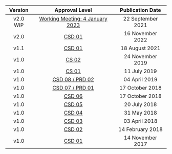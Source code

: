 | **Version** | **Approval Level** | **Publication Date** |
|:---:|:---:|:---:|
| v2.0 WIP | <a rel="noopener noreferrer" target="_blank" href="https://github.com/oasis-tcs/openc2-oc2ls/tree/working/">Working Meeting: 4 January 2023</a> | 22 September 2021 |
| v2.0 | <a rel="noopener noreferrer" target="_blank" href="https://docs.oasis-open.org/openc2/oc2ls/v2.0/csd01/oc2ls-v2.0-csd01.html">CSD 01</a> | 16 November 2022 |
| v1.1 | <a rel="noopener noreferrer" target="_blank" href="https://docs.oasis-open.org/openc2/oc2ls/v1.1/csd01/oc2ls-v1.1-csd01.html" >CSD 01</a>  | 18 August 2021 |
| v1.0 | <a rel="noopener noreferrer" target="_blank" href="https://docs.oasis-open.org/openc2/oc2ls/v1.0/cs02/oc2ls-v1.0-cs02.html">CS 02</a>  | 24 November 2019 |
| v1.0 | <a rel="noopener noreferrer" target="_blank" href="https://docs.oasis-open.org/openc2/oc2ls/v1.0/cs01/oc2ls-v1.0-cs01.html">CS 01</a>  | 11 July 2019 |
| v1.0 | <a rel="noopener noreferrer" target="_blank" href="https://docs.oasis-open.org/openc2/oc2ls/v1.0/csprd02/oc2ls-v1.0-csprd02.html">CSD 08 / PRD 02</a>  | 04 April 2019 |
| v1.0 | <a rel="noopener noreferrer" target="_blank" href="https://docs.oasis-open.org/openc2/oc2ls/v1.0/csprd01/oc2ls-v1.0-csprd01.html">CSD 07 / PRD 01</a>  | 17 October 2018 |
| v1.0 | <a rel="noopener noreferrer" target="_blank" href="https://docs.oasis-open.org/openc2/oc2ls/v1.0/csd06/oc2ls-v1.0-csd06.html">CSD 06</a> | 17 October 2018 |
| v1.0 | <a rel="noopener noreferrer" target="_blank" href="https://docs.oasis-open.org/openc2/oc2ls/v1.0/csd05/oc2ls-v1.0-csd05.html">CSD 05</a>  | 20 July 2018 |
| v1.0 | <a rel="noopener noreferrer" target="_blank" href="https://docs.oasis-open.org/openc2/oc2ls/v1.0/csd04/oc2ls-v1.0-csd04.html">CSD 04</a>  | 31 May 2018 |
| v1.0 | <a rel="noopener noreferrer" target="_blank" href="https://docs.oasis-open.org/openc2/oc2ls/v1.0/csd03/oc2ls-v1.0-csd03.html">CSD 03</a>  | 03 April 2018 |
| v1.0 | <a rel="noopener noreferrer" target="_blank" href="https://docs.oasis-open.org/openc2/oc2ls/v1.0/csd02/oc2ls-v1.0-csd02.html">CSD 02</a>  | 14 February 2018 |
| v1.0 | <a rel="noopener noreferrer" target="_blank" href="https://docs.oasis-open.org/openc2/oc2ls/v1.0/csd01/oc2ls-v1.0-csd01.html">CSD 01</a>  | 14 November 2017 |